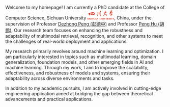 Welcome to my homepage! I am currently a PhD candidate at the College of Computer Science, Sichuan University <img src='./images/scu.png' style='width: 6em;'>, China, under the supervision of Professor [Dezhong Peng (彭德中)](https://dblp.org/pid/17/6253.html) and Professor [Peng Hu (胡鹏)](https://penghu-cs.github.io/). Our research team focuses on enhancing the robustness and adaptability of multimodal retrieval, recognition, and other systems to meet the challenges of real-world deployment and applications.

My research primarily revolves around machine learning and optimization. I am particularly interested in topics such as multimodal learning, domain generalization, foundation models, and other emerging fields in AI and machine learning. Through my work, I aim to improve the scalability, effectiveness, and robustness of models and systems, ensuring their adaptability across diverse environments and tasks.

In addition to my academic pursuits, I am actively involved in cutting-edge engineering application aimed at bridging the gap between theoretical advancements and practical applications.